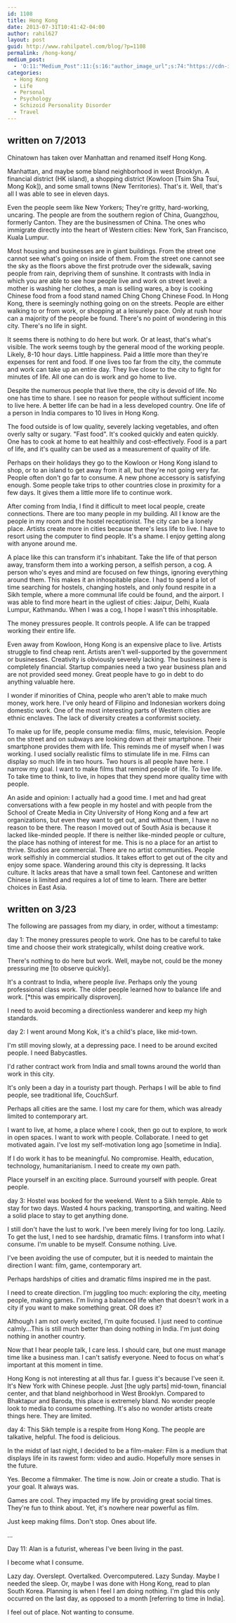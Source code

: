 ```yaml
---
id: 1108
title: Hong Kong
date: 2013-07-31T10:41:42-04:00
author: rahil627
layout: post
guid: http://www.rahilpatel.com/blog/?p=1108
permalink: /hong-kong/
medium_post:
  - 'O:11:"Medium_Post":11:{s:16:"author_image_url";s:74:"https://cdn-images-1.medium.com/fit/c/200/200/1*dmbNkD5D-u45r44go_cf0g.png";s:10:"author_url";s:28:"https://medium.com/@rahil627";s:11:"byline_name";N;s:12:"byline_email";N;s:10:"cross_link";s:2:"no";s:2:"id";s:12:"4e1cf2db6ab6";s:21:"follower_notification";s:3:"yes";s:7:"license";s:19:"all-rights-reserved";s:14:"publication_id";s:2:"-1";s:6:"status";s:6:"public";s:3:"url";s:51:"https://medium.com/@rahil627/hong-kong-4e1cf2db6ab6";}'
categories:
  - Hong Kong
  - Life
  - Personal
  - Psychology
  - Schizoid Personality Disorder
  - Travel
---
```

<h2>written on 7/2013</h2>
Chinatown has taken over Manhattan and renamed itself Hong Kong.

Manhattan, and maybe some bland neighborhood in west Brooklyn. A financial district (HK island), a shopping district (Kowloon [Tsim Sha Tsui, Mong Kok]), and some small towns (New Territories). That's it. Well, that's all I was able to see in eleven days.

Even the people seem like New Yorkers; They're gritty, hard-working, uncaring. The people are from the southern region of China, Guangzhou, formerly Canton. They are the businessmen of China. The ones who immigrate directly into the heart of Western cities: New York, San Francisco, Kuala Lumpur.

Most housing and businesses are in giant buildings. From the street one cannot see what's going on inside of them. From the street one cannot see the sky as the floors above the first protrude over the sidewalk, saving people from rain, depriving them of sunshine. It contrasts with India in which you are able to see how people live and work on street level: a mother is washing her clothes, a man is selling wares, a boy is cooking Chinese food from a food stand named Ching Chong Chinese Food. In Hong Kong, there is seemingly nothing going on on the streets. People are either walking to or from work, or shopping at a leisurely pace. Only at rush hour can a majority of the people be found. There's no point of wondering in this city. There's no life in sight.

It seems there is nothing to do here but work. Or at least, that's what's visible. The work seems tough by the general mood of the working people. Likely, 8-10 hour days. Little happiness. Paid a little more than they're expenses for rent and food. If one lives too far from the city, the commute and work can take up an entire day. They live closer to the city to fight for minutes of life. All one can do is work and go home to live.

Despite the numerous people that live there, the city is devoid of life. No one has time to share. I see no reason for people without sufficient income to live here. A better life can be had in a less developed country. One life of a person in India compares to 10 lives in Hong Kong.

The food outside is of low quality, severely lacking vegetables, and often overly salty or sugary. "Fast food". It's cooked quickly and eaten quickly. One has to cook at home to eat healthily and cost-effectively. Food is a part of life, and it's quality can be used as a measurement of quality of life.

Perhaps on their holidays they go to the Kowloon or Hong Kong island to shop, or to an island to get away from it all, but they're not going very far. People often don't go far to consume. A new phone accessory is satisfying enough. Some people take trips to other countries close in proximity for a few days. It gives them a little more life to continue work.

After coming from India, I find it difficult to meet local people, create connections. There are too many people in my building. All I know are the people in my room and the hostel receptionist. The city can be a lonely place. Artists create more in cities because there's less life to live. I have to resort using the computer to find people. It's a shame. I enjoy getting along with anyone around me.

A place like this can transform it's inhabitant. Take the life of that person away, transform them into a working person, a selfish person, a cog. A person who's eyes and mind are focused on few things, ignoring everything around them. This makes it an inhospitable place. I had to spend a lot of time searching for hostels, changing hostels, and only found respite in a Sikh temple, where a more communal life could be found, and the airport. I was able to find more heart in the ugliest of cities: Jaipur, Delhi, Kuala Lumpur, Kathmandu. When I was a cog, I hope I wasn't this inhospitable.

The money pressures people. It controls people. A life can be trapped working their entire life.

Even away from Kowloon, Hong Kong is an expensive place to live. Artists struggle to find cheap rent. Artists aren't well-supported by the government or businesses. Creativity is obviously severely lacking. The business here is completely financial. Startup companies need a two year business plan and are not provided seed money. Great people have to go in debt to do anything valuable here.

I wonder if minorities of China, people who aren't able to make much money, work here. I've only heard of Filipino and Indonesian workers doing domestic work. One of the most interesting parts of Western cities are ethnic enclaves. The lack of diversity creates a conformist society.

To make up for life, people consume media: films, music, television. People on the street and on subways are looking down at their smartphone. Their smartphone provides them with life. This reminds me of myself when I was working. I used socially realistic films to stimulate life in me. Films can display so much life in two hours. Two hours is all people have here. I narrow my goal. I want to make films that remind people of life. To live life. To take time to think, to live, in hopes that they spend more quality time with people.

An aside and opinion:
I actually had a good time. I met and had great conversations with a few people in my hostel and with people from the School of Create Media in City University of Hong Kong and a few art organizations, but even they want to get out, and without them, I have no reason to be there. The reason I moved out of South Asia is because it lacked like-minded people. If there is neither like-minded people or culture, the place has nothing of interest for me. This is no a place for an artist to thrive. Studios are commercial. There are no artist communities. People work selfishly in commercial studios. It takes effort to get out of the city and enjoy some space. Wandering around this city is depressing. It lacks culture. It lacks areas that have a small town feel. Cantonese and written Chinese is limited and requires a lot of time to learn. There are better choices in East Asia.


<h2>written on 3/23</h2>
The following are passages from my diary, in order, without a timestamp:

day 1:
The money pressures people to work. One has to be careful to take time and choose their work strategically, whilst doing creative work.

There's nothing to do here but work. Well, maybe not, could be the money pressuring me [to observe quickly].

It's a contrast to India, where people <em>live</em>. Perhaps only the young professional class work. The older people learned how to balance life and work. [*this was empirically disproven].

I need to avoid becoming a directionless wanderer and keep my high standards.

day 2:
I went around Mong Kok, it's a child's place, like mid-town.

I'm still moving slowly, at a depressing pace. I need to be around excited people. I need Babycastles.

I'd rather contract work from India and small towns around the world than work in this city.

It's only been a day in a touristy part though. Perhaps I will be able to find people, see traditional life, CouchSurf.

Perhaps all cities are the same. I lost my care for them, which was already limited to contemporary art.

I want to live, at home, a place where I cook, then go out to explore, to work in open spaces. I want to work with people. Collaborate. I need to get motivated again. I've lost my self-motivation long ago [sometime in India].

If I do work it has to be meaningful. No compromise. Health, education, technology, humanitarianism. I need to create my own path.

Place yourself in an exciting place. Surround yourself with people. Great people.

day 3:
Hostel was booked for the weekend. Went to a Sikh temple. Able to stay for two days. Wasted 4 hours packing, transporting, and waiting. Need a solid place to stay to get anything done.

I still don't have the lust to work. I've been merely living for too long. Lazily. To get the lust, I ned to see hardship, dramatic films. I transform into what I consume. I'm unable to be myself. Consume nothing. Live.

I've been avoiding the use of computer, but it is needed to maintain the direction I want: film, game, contemporary art.

Perhaps hardships of cities and dramatic films inspired me in the past.

I need to create direction. I'm juggling too much: exploring the city, meeting people, making games. I'm living a balanced life when that doesn't work in a city if you want to make something great. OR does it?

Although I am not overly excited, I'm quite focused. I just need to continue calmly...This is still much better than doing nothing in India. I'm just doing nothing in another country.

Now that I hear people talk, I care less. I should care, but one must manage time like a business man. I can't satisfy everyone. Need to focus on what's important at this moment in time.

Hong Kong is not interesting at all thus far. I guess it's because I've seen it. It's New York with Chinese people. Just [the ugly parts] mid-town, financial center, and that bland neighborhood in West Brooklyn. Compared to Bhaktapur and Baroda, this place is extremely bland. No wonder people look to media to consume something. It's also no wonder artists create things here. They are limited.

day 4:
This Sikh temple is a respite from Hong Kong. The people are talkative, helpful. The food is delicious.

In the midst of last night, I decided to be a film-maker:
Film is a medium that displays life in its rawest form: video and audio. Hopefully more senses in the future.

Yes. Become a filmmaker. The time is now. Join or create a studio. That is your goal. It always was.

Games are cool. They impacted my life by providing great social times. They're fun to think about. Yet, it's nowhere near powerful as film.

Just keep making films. Don't stop. Ones about life.

...

Day 11:
Alan is a futurist, whereas I've been living in the past.

I become what I consume.

Lazy day. Overslept. Overtalked. Overcomputered. Lazy Sunday. Maybe I needed the sleep. Or, maybe I was done with Hong Kong, read to plan South Korea. Planning is when I feel I am doing nothing. I'm glad this only occurred on the last day, as opposed to a month [referring to time in India].

I feel out of place. Not wanting to consume.